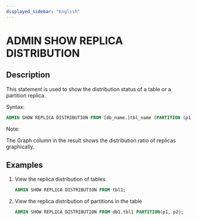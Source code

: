 ```yaml
---
displayed_sidebar: "English"
---
```


# ADMIN SHOW REPLICA DISTRIBUTION

## Description

This statement is used to show the distribution status of a table or a partition replica.

Syntax:

```sql
ADMIN SHOW REPLICA DISTRIBUTION FROM [db_name.]tbl_name [PARTITION (p1, ...)]
```

Note:

The Graph column in the result shows the distribution ratio of replicas graphically.

## Examples

1. View the replica distribution of tables

    ```sql
    ADMIN SHOW REPLICA DISTRIBUTION FROM tbl1;
    ```

2. View the replica distribution of partitions in the table

    ```sql
    ADMIN SHOW REPLICA DISTRIBUTION FROM db1.tbl1 PARTITION(p1, p2);
    ```
